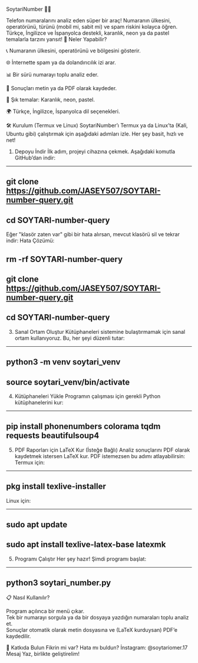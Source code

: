 SoytariNumber 🕵️‍♂️


Telefon numaralarını analiz eden süper bir araç! Numaranın ülkesini, operatörünü, türünü (mobil mi, sabit mi) ve spam riskini kolayca öğren. Türkçe, İngilizce ve İspanyolca destekli, karanlık, neon ya da pastel temalarla tarzını yansıt!
🌟 Neler Yapabilir?



📞 Numaranın ülkesini, operatörünü ve bölgesini gösterir.  



🌐 İnternette spam ya da dolandırıcılık izi arar.  



📊 Bir sürü numarayı toplu analiz eder.  



📄 Sonuçları metin ya da PDF olarak kaydeder.  



🎨 Şık temalar: Karanlık, neon, pastel.  



🌍 Türkçe, İngilizce, İspanyolca dil seçenekleri.





🛠️ Kurulum (Termux ve Linux)
SoytariNumber’ı Termux ya da Linux’ta (Kali, Ubuntu gibi) çalıştırmak için aşağıdaki adımları izle. Her şey basit, hızlı ve net!

1. Depoyu İndir
İlk adım, projeyi cihazına çekmek. Aşağıdaki komutla GitHub’dan indir:
-----
git clone https://github.com/JASEY507/SOYTARI-number-query.git
--
cd SOYTARI-number-query
----




Eğer "klasör zaten var" gibi bir hata alırsan, mevcut klasörü sil ve tekrar indir:
Hata Çözümü:




rm -rf SOYTARI-number-query
-
git clone https://github.com/JASEY507/SOYTARI-number-query.git
-
cd SOYTARI-number-query
---------

3. Sanal Ortam Oluştur
Kütüphaneleri sistemine bulaştırmamak için sanal ortam kullanıyoruz. Bu, her şeyi düzenli tutar:



---

python3 -m venv soytari_venv
--
source soytari_venv/bin/activate
--



4. Kütüphaneleri Yükle
Programın çalışması için gerekli Python kütüphanelerini kur:



---
pip install phonenumbers colorama tqdm requests beautifulsoup4
---



5. PDF Raporları için LaTeX Kur (İsteğe Bağlı)
Analiz sonuçlarını PDF olarak kaydetmek istersen LaTeX kur. PDF istemezsen bu adımı atlayabilirsin:
Termux için:




---
pkg install texlive-installer
---




Linux için:

----
sudo apt update
-
sudo apt install texlive-latex-base latexmk
---




5. Programı Çalıştır
Her şey hazır! Şimdi programı başlat:




---
python3 soytari_number.py
---




📋 Nasıl Kullanılır?

Program açılınca bir menü çıkar.  
Tek bir numarayı sorgula ya da bir dosyaya yazdığın numaraları toplu analiz et.  
Sonuçlar otomatik olarak metin dosyasına ve (LaTeX kurduysan) PDF’e kaydedilir.



🤝 Katkıda Bulun
Fikrin mi var? Hata mı buldun? İnstagram: @soytariomer.17 Mesaj Yaz, birlikte geliştirelim!

